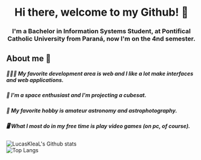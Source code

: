 <h1 align="center">
  Hi there, welcome to my Github! 👋
</h1>

<h3 align="center">
  I'm a Bachelor in Information Systems Student, at Pontifical Catholic University from Paraná, now I'm on the 4nd semester.
</h3>

<h2 align="left">
  About me 📌
</h2>

##### 👨🏻‍💻 My favorite development area is web and I like a lot make interfaces and web applications. 
##### 🚀 I'm a space enthusiast and I'm projecting a cubesat.
##### 🔭 My favorite hobby is amateur astronomy and astrophotography.
##### 🖥️ What I most do in my free time is play video games (on pc, of course).

![LucasKleaL's Github stats](https://github-readme-stats.vercel.app/api?username=LucasKleaL&show_icons=true&theme=radical) <br/>
![Top Langs](https://github-readme-stats.vercel.app/api/top-langs/?username=LucasKleaL&show_icons=true&theme=radical&layout=compact)

<!--
**LucasKleaL/LucasKleaL** is a ✨ _special_ ✨ repository because its `README.md` (this file) appears on your GitHub profile.

Here are some ideas to get you started:

- 🔭 I’m currently working on ...
- 🌱 I’m currently learning ...
- 👯 I’m looking to collaborate on ...
- 🤔 I’m looking for help with ...
- 💬 Ask me about ...
- 📫 How to reach me: ...
- 😄 Pronouns: ...
- ⚡ Fun fact: ...
-->
